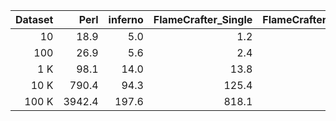 | Dataset | Perl | inferno | FlameCrafter_Single | FlameCrafter_Parallel |
|--------:|------:|--------:|----------:|------------:|
|      10 |   18.9 |      5.0 |        1.2 |          2.9 |
|     100 |   26.9 |      5.6 |        2.4 |          4.1 |
|     1 K |   98.1 |     14.0 |       13.8 |         19.2 |
|    10 K |  790.4 |     94.3 |      125.4 |         94.1 |
|   100 K | 3942.4 |    197.6 |      818.1 |        505.9 |
